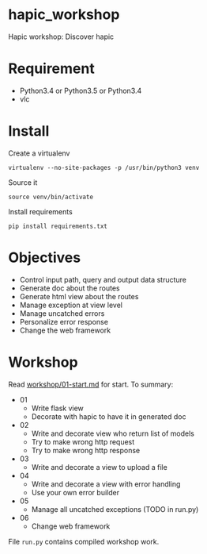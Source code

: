 # hapic_workshop

Hapic workshop: Discover hapic

# Requirement

* Python3.4 or Python3.5 or Python3.4 
* vlc

# Install

Create a virtualenv

    virtualenv --no-site-packages -p /usr/bin/python3 venv

Source it

    source venv/bin/activate

Install requirements

    pip install requirements.txt

# Objectives

* Control input path, query and output data structure
* Generate doc about the routes
* Generate html view about the routes
* Manage exception at view level
* Manage uncatched errors
* Personalize error response
* Change the web framework

# Workshop

Read [workshop/01-start.md](workshop/01-start.md) for start. To summary:

* 01
  * Write flask view
  * Decorate with hapic to have it in generated doc
* 02
  * Write and decorate view who return list of models
  * Try to make wrong http request
  * Try to make wrong http response
* 03
  * Write and decorate a view to upload a file
* 04
  * Write and decorate a view with error handling
  * Use your own error builder
* 05
  * Manage all uncatched exceptions (TODO in run.py)
* 06
  * Change web framework


File `run.py` contains compiled workshop work.

